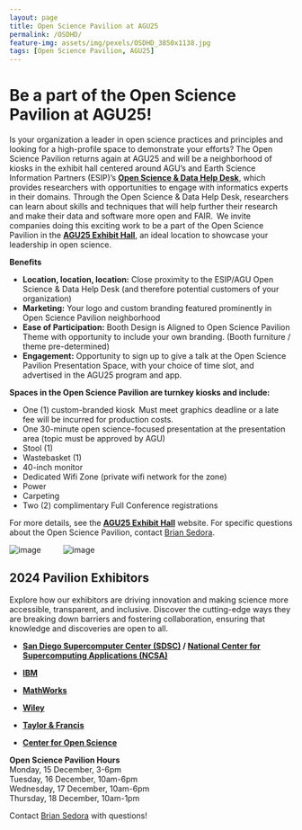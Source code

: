 ```yaml
---
layout: page
title: Open Science Pavilion at AGU25
permalink: /OSDHD/
feature-img: assets/img/pexels/OSDHD_3850x1138.jpg
tags: [Open Science Pavilion, AGU25]
---
```


# Be a part of the Open Science Pavilion at AGU25!  

Is your organization a leader in open science practices and principles and looking for a high-profile space to demonstrate your efforts? The Open Science Pavilion returns again at AGU25  and will be a neighborhood of kiosks in the exhibit hall centered around AGU’s and Earth Science Information Partners (ESIP)’s **[Open Science & Data Help Desk](https://www.esipfed.org/data-help-desk)**, which provides researchers with opportunities to engage with informatics experts in their domains. Through the Open Science & Data Help Desk, researchers can learn about skills and techniques that will help further their research and make their data and software more open and FAIR.  We invite companies doing this exciting work to be a part of the Open Science Pavilion in the **[AGU25 Exhibit Hall](https://www.agu.org/annual-meeting/exhibit#prospect-exhibitors)**, an ideal location to showcase your leadership in open science.   
 
**Benefits**
- **Location, location, location:** Close proximity to the ESIP/AGU Open Science & Data Help Desk (and therefore potential customers of your organization)  
- **Marketing:** Your logo and custom branding featured prominently in Open Science Pavilion neighborhood   
- **Ease of Participation:** Booth Design is Aligned to Open Science Pavilion Theme with opportunity to include your own branding. (Booth furniture / theme pre-determined)
- **Engagement:** Opportunity to sign up to give a talk at the Open Science Pavilion Presentation Space, with your choice of time slot, and advertised in the AGU25 program and app.   

**Spaces in the Open Science Pavilion are turnkey kiosks and include:**

- One (1) custom-branded kiosk  Must meet graphics deadline or a late fee will be incurred for production costs. 
- One 30-minute open science-focused presentation at the presentation area (topic must be approved by AGU) 
- Stool (1) 
- Wastebasket (1) 
- 40-inch monitor 
- Dedicated Wifi Zone (private wifi network for the zone) 
- Power 
- Carpeting 
- Two (2) complimentary Full Conference registrations 

For more details, see the **[AGU25 Exhibit Hall](https://www.agu.org/annual-meeting/exhibit#prospect-exhibitors)** website.
For specific questions about the Open Science Pavilion, contact [Brian Sedora](mailto:bsedora@agu.org).

![image](/assets/img/pexels/DHDlogo.png)&nbsp;&nbsp;&nbsp;&nbsp;&nbsp;&nbsp;&nbsp;&nbsp;&nbsp;&nbsp;![image](/assets/img/pexels/AGUPubs.png) 


## 2024 Pavilion Exhibitors ## 
Explore how our exhibitors are driving innovation and making science more accessible, transparent, and inclusive. Discover the cutting-edge ways they are breaking down barriers and fostering collaboration, ensuring that knowledge and discoveries are open to all. 
  - **[San Diego Supercomputer Center (SDSC)](https://www.sdsc.edu//) / [National Center for Supercomputing Applications (NCSA)](https://www.ncsa.illinois.edu/)**
  
  - **[IBM](https://www.ibm.com)**
  
  - **[MathWorks](https://www.mathworks.com/)**
  
  - **[Wiley](https://www.wiley.com/en-us)**
  
 - **[Taylor & Francis](https://www.tandfonline.com/)**
  
 - **[Center for Open Science](https://www.cos.io/)**

<!--  [image](/assets/img/pexels/help-desk-map.png)![image](/assets/img/pexels/pavilion_map.jpg) -->


**Open Science Pavilion Hours**<br>
Monday, 15 December, 3-6pm<br>
Tuesday, 16 December, 10am-6pm<br>
Wednesday, 17 December, 10am-6pm<br>
Thursday, 18 December, 10am-1pm

Contact [Brian Sedora](mailto:bsedora@agu.org) with questions!
